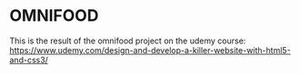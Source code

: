 # OMNIFOOD
This is the result of the omnifood project on the udemy course: https://www.udemy.com/design-and-develop-a-killer-website-with-html5-and-css3/

